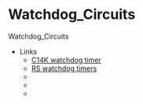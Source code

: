 # Watchdog_Circuits



Watchdog_Circuits



- Links
  - [C14K watchdog timer](https://za.rs-online.com/web/p/watchdog-timers/9009863)
  - [RS watchdog timers](https://za.rs-online.com/web/c/semiconductors/clock-timing-frequency-ics/watchdog-timers/)
  - []()
  - []()
  - []()
